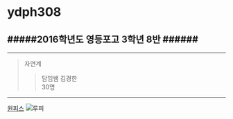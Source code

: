 # ydph308  
#####2016학년도 영등포고 3학년 8반  ######
------------
-------
>자연계  
>>담임쌤 김경한  
30명  
-------

[원피스](https://www.youtube.com/watch?v=pvXWP0SXFvA)
![루피](ydph308/images/원피스.jpg)
